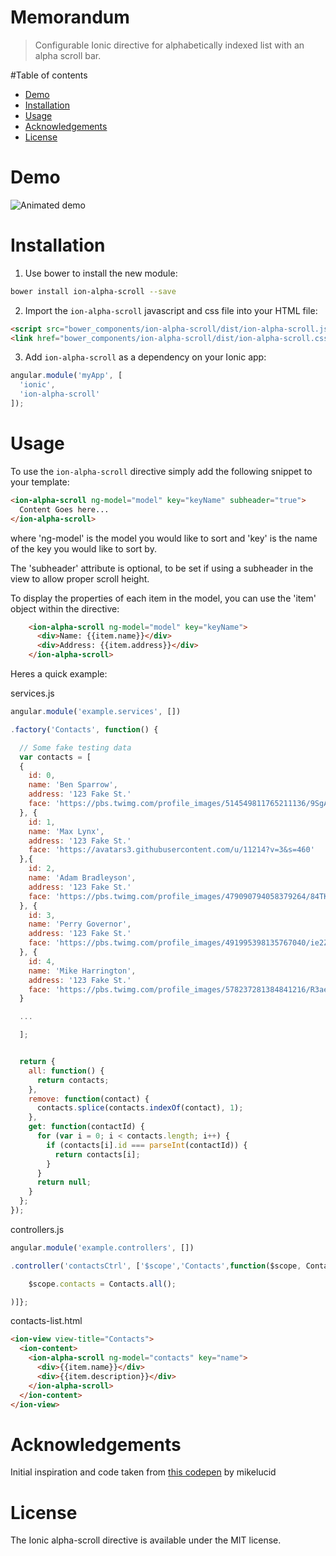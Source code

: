 Memorandum
================

> Configurable Ionic directive for alphabetically indexed list with an alpha scroll bar.

#Table of contents

- [Demo](#demo)
- [Installation](#installation)
- [Usage](#usage)
- [Acknowledgements](#acknowledgements)
- [License](#license)

# Demo

![Animated demo](https://github.com/aquint/ion-alpha-scroll/raw/master/demo.gif)

# Installation

1. Use bower to install the new module:
```bash
bower install ion-alpha-scroll --save
```
2. Import the `ion-alpha-scroll` javascript and css file into your HTML file:
```html
<script src="bower_components/ion-alpha-scroll/dist/ion-alpha-scroll.js"></script>
<link href="bower_components/ion-alpha-scroll/dist/ion-alpha-scroll.css" rel="stylesheet">
```
3. Add `ion-alpha-scroll` as a dependency on your Ionic app:
```javascript
angular.module('myApp', [
  'ionic',
  'ion-alpha-scroll'
]);
```

# Usage

To use the `ion-alpha-scroll` directive simply add the following snippet to your template:
```html
<ion-alpha-scroll ng-model="model" key="keyName" subheader="true">
  Content Goes here...
</ion-alpha-scroll>
```
where 'ng-model' is the model you would like to sort and 'key' is the name of the key you would like to sort by.

The 'subheader' attribute is optional, to be set if using a subheader in the view to allow proper scroll height.

To display the properties of each item in the model, you can use the 'item' object within the directive:
```html
	<ion-alpha-scroll ng-model="model" key="keyName">
	  <div>Name: {{item.name}}</div>
	  <div>Address: {{item.address}}</div>
	</ion-alpha-scroll>
```

Heres a quick example:

services.js
```javascript
angular.module('example.services', [])

.factory('Contacts', function() {

  // Some fake testing data
  var contacts = [
  {
    id: 0,
    name: 'Ben Sparrow',
    address: '123 Fake St.'
    face: 'https://pbs.twimg.com/profile_images/514549811765211136/9SgAuHeY.png'
  }, {
    id: 1,
    name: 'Max Lynx',
    address: '123 Fake St.'
    face: 'https://avatars3.githubusercontent.com/u/11214?v=3&s=460'
  },{
    id: 2,
    name: 'Adam Bradleyson',
    address: '123 Fake St.'
    face: 'https://pbs.twimg.com/profile_images/479090794058379264/84TKj_qa.jpeg'
  }, {
    id: 3,
    name: 'Perry Governor',
    address: '123 Fake St.'
    face: 'https://pbs.twimg.com/profile_images/491995398135767040/ie2Z_V6e.jpeg'
  }, {
    id: 4,
    name: 'Mike Harrington',
    address: '123 Fake St.'
    face: 'https://pbs.twimg.com/profile_images/578237281384841216/R3ae1n61.png'
  }

  ...

  ];


  return {
    all: function() {
      return contacts;
    },
    remove: function(contact) {
      contacts.splice(contacts.indexOf(contact), 1);
    },
    get: function(contactId) {
      for (var i = 0; i < contacts.length; i++) {
        if (contacts[i].id === parseInt(contactId)) {
          return contacts[i];
        }
      }
      return null;
    }
  };
});

```
controllers.js
```javascript
angular.module('example.controllers', [])

.controller('contactsCtrl', ['$scope','Contacts',function($scope, Contacts) {

	$scope.contacts = Contacts.all();

)]};

```
contacts-list.html
```html
<ion-view view-title="Contacts">
  <ion-content>
    <ion-alpha-scroll ng-model="contacts" key="name">
      <div>{{item.name}}</div>
      <div>{{item.description}}</div>
    </ion-alpha-scroll>
  </ion-content>
</ion-view>
```

# Acknowledgements

Initial inspiration and code taken from [this codepen](http://codepen.io/mikelucid/pen/mqzLc) by mikelucid

# License

The Ionic alpha-scroll directive is available under the MIT license.
